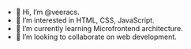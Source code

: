 - 👋 Hi, I’m @veeracs.
- 👀 I’m interested in HTML, CSS, JavaScript.
- 🌱 I’m currently learning Microfrontend architecture.
- 💞️ I’m looking to collaborate on web development.
